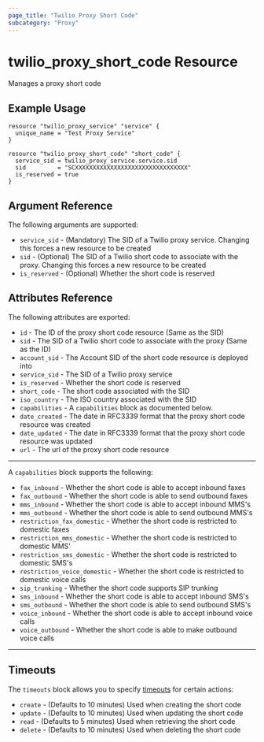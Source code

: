 ```yaml
---
page_title: "Twilio Proxy Short Code"
subcategory: "Proxy"
---
```


# twilio_proxy_short_code Resource

Manages a proxy short code

## Example Usage

```hcl
resource "twilio_proxy_service" "service" {
  unique_name = "Test Proxy Service"
}

resource "twilio_proxy_short_code" "short_code" {
  service_sid = twilio_proxy_service.service.sid
  sid         = "SCXXXXXXXXXXXXXXXXXXXXXXXXXXXXXXXX"
  is_reserved = true
}
```

## Argument Reference

The following arguments are supported:

- `service_sid` - (Mandatory) The SID of a Twilio proxy service. Changing this forces a new resource to be created
- `sid` - (Optional) The SID of a Twilio short code to associate with the proxy. Changing this forces a new resource to be created
- `is_reserved` - (Optional) Whether the short code is reserved

## Attributes Reference

The following attributes are exported:

- `id` - The ID of the proxy short code resource (Same as the SID)
- `sid` - The SID of a Twilio short code to associate with the proxy (Same as the ID)
- `account_sid` - The Account SID of the short code resource is deployed into
- `service_sid` - The SID of a Twilio proxy service
- `is_reserved` - Whether the short code is reserved
- `short_code` - The short code associated with the SID
- `iso_country` - The ISO country associated with the SID
- `capabilities` - A `capabilities` block as documented below.
- `date_created` - The date in RFC3339 format that the proxy short code resource was created
- `date_updated` - The date in RFC3339 format that the proxy short code resource was updated
- `url` - The url of the proxy short code resource

---

A `capabilities` block supports the following:

- `fax_inbound` - Whether the short code is able to accept inbound faxes
- `fax_outbound` -  Whether the short code is able to send outbound faxes
- `mms_inbound` - Whether the short code is able to accept inbound MMS's
- `mms_outbound` -  Whether the short code is able to send outbound MMS's
- `restriction_fax_domestic` - Whether the short code is restricted to domestic faxes
- `restriction_mms_domestic` - Whether the short code is restricted to domestic MMS'
- `restriction_sms_domestic` - Whether the short code is restricted to domestic SMS's
- `restriction_voice_domestic` - Whether the short code is restricted to domestic voice calls
- `sip_trunking` -  Whether the short code supports SIP trunking
- `sms_inbound` - Whether the short code is able to accept inbound SMS's
- `sms_outbound` - Whether the short code is able to send outbound SMS's
- `voice_inbound` - Whether the short code is able to accept inbound voice calls
- `voice_outbound` - Whether the short code is able to make outbound voice calls

---

## Timeouts

The `timeouts` block allows you to specify [timeouts](https://www.terraform.io/docs/configuration/resources.html#timeouts) for certain actions:

- `create` - (Defaults to 10 minutes) Used when creating the short code
- `update` - (Defaults to 10 minutes) Used when updating the short code
- `read` - (Defaults to 5 minutes) Used when retrieving the short code
- `delete` - (Defaults to 10 minutes) Used when deleting the short code
